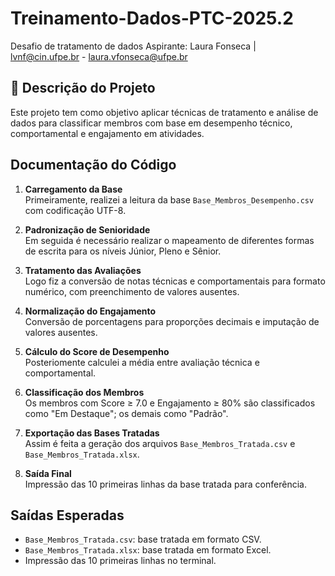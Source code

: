 # Treinamento-Dados-PTC-2025.2

Desafio de tratamento de dados
Aspirante: Laura Fonseca | lvnf@cin.ufpe.br - laura.vfonseca@ufpe.br

## 📌 Descrição do Projeto

Este projeto tem como objetivo aplicar técnicas de tratamento e análise de dados para classificar membros com base em desempenho técnico, comportamental e engajamento em atividades.

## Documentação do Código

1. **Carregamento da Base**  
   Primeiramente, realizei a leitura da base `Base_Membros_Desempenho.csv` com codificação UTF-8.

2. **Padronização de Senioridade**  
   Em seguida é necessário realizar o mapeamento de diferentes formas de escrita para os níveis Júnior, Pleno e Sênior.

3. **Tratamento das Avaliações**  
   Logo fiz a conversão de notas técnicas e comportamentais para formato numérico, com preenchimento de valores ausentes.

4. **Normalização do Engajamento**  
   Conversão de porcentagens para proporções decimais e imputação de valores ausentes.

5. **Cálculo do Score de Desempenho**  
   Posteriomente calculei a média entre avaliação técnica e comportamental.

6. **Classificação dos Membros**  
   Os membros com Score ≥ 7.0 e Engajamento ≥ 80% são classificados como "Em Destaque"; os demais como "Padrão".

7. **Exportação das Bases Tratadas**  
   Assim é feita a geração dos arquivos `Base_Membros_Tratada.csv` e `Base_Membros_Tratada.xlsx`.

8. **Saída Final**  
   Impressão das 10 primeiras linhas da base tratada para conferência.


## Saídas Esperadas

- `Base_Membros_Tratada.csv`: base tratada em formato CSV.
- `Base_Membros_Tratada.xlsx`: base tratada em formato Excel.
- Impressão das 10 primeiras linhas no terminal.